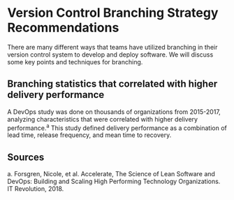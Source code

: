 # Version Control Branching Strategy Recommendations

There are many different ways that teams have utilized branching in their version control system to develop and deploy software. We will discuss some key points and techniques for branching.

## Branching statistics that correlated with higher delivery performance 
A DevOps study was done on thousands of organizations from 2015-2017, analyzing characteristics that were correlated with higher delivery performance.<sup>a</sup> This study defined delivery performance as a combination of lead time, release frequency, and mean time to recovery. 

## Sources
a. Forsgren, Nicole, et al. Accelerate, The Science of Lean Software and DevOps: Building and Scaling High Performing Technology Organizations. IT Revolution, 2018.  
